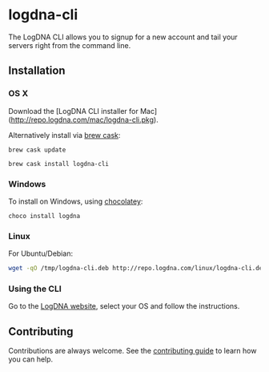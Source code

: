 # logdna-cli

The LogDNA CLI allows you to signup for a new account and tail your servers right from the command line.

## Installation

### OS X

Download the [LogDNA CLI installer for Mac] (http://repo.logdna.com/mac/logdna-cli.pkg).  

Alternatively install via [brew cask](https://caskroom.github.io/):
```
brew cask update
```
```
brew cask install logdna-cli
```

### Windows

To install on Windows, using [chocolatey](https://chocolatey.org):

```
choco install logdna
```

### Linux

For Ubuntu/Debian:

```bash
wget -qO /tmp/logdna-cli.deb http://repo.logdna.com/linux/logdna-cli.deb && sudo dpkg -i /tmp/logdna-cli.deb
```

### Using the CLI

Go to the [LogDNA website](https://logdna.com), select your OS and follow the instructions.

## Contributing

Contributions are always welcome. See the [contributing guide](./CONTRIBUTING.md) to learn how you can help.

